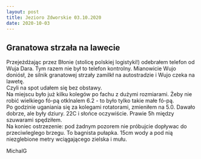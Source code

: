 ```yaml
---
layout: post
title: Jezioro Zdworskie 03.10.2020
date: 2020-10-03
---
```


## Granatowa strzała na lawecie  

Przejeżdżając przez Błonie (stolicę polskiej logistyki!) odebrałem telefon od Wuja Dara. 
Tym razem nie był to telefon kontrolny. Mianowicie Wujo doniósł, 
że silnik granatowej strzały zamilkł na autostradzie i Wujo czeka na lawetę.  
Czyli na spot udałem się bez obstawy.  
Na miejscu było już kilku kolegów po fachu z dużymi rozmiarami. 
Żeby nie robić wielkiego fó-pą otklnalem 6.2 - to było tylko takie małe fó-pą.  
Po godzinie uganiania się za kolegami rotatorami, zmieniłem na 5.0.
Dawało dobrze, ale były dziury. 22C i słońce oczywiście. 
Prawie 5h między szuwarami spędziłem.  
Na koniec ostrzezenie: pod żadnym pozorem nie próbujcie dopływac do przeciwleglego brzegu. 
To bagnista pułapka. 15cm wody a pod nią niezglebione metry wciągającego zielska i mułu.  

MichalG

